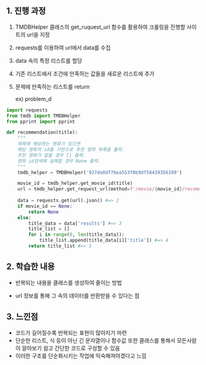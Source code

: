 ## 1. 진행 과정

1. TMDBHelper 클래스의 get_ruquest_url 함수를 활용하여 크롤링을 진행할 사이트의 url을 지정

2. requests를 이용하여 url에서 data를 수집

3. data 속의 특정 리스트를 할당 

4. 기존 리스트에서 조건에 만족하는 값들을 새로운 리스트에 추가

5. 문제에 만족하는 리스트를 return

   ex) problem_d

```python
import requests
from tmdb import TMDBHelper
from pprint import pprint

def recommendation(title):
    """
    제목에 해당하는 영화가 있으면
    해당 영화의 id를 기반으로 추천 영화 목록을 출력.
    추천 영화가 없을 경우 [] 출력.
    영화 id검색에 실패할 경우 None 출력.
    """
    tmdb_helper = TMDBHelper('927de0df76ea553f0b9df58439356199')

    movie_id = tmdb_helper.get_movie_id(title)
    url = tmdb_helper.get_request_url(method=f'/movie/{movie_id}/recommendations', region='KR', language='ko') #=> 1
    
    data = requests.get(url).json() #=> 2
    if movie_id == None:
        return None
    else:
        title_data = data['results'] #=> 3
        title_list = []
        for i in range(0, len(title_data)):
            title_list.append(title_data[i]['title']) #=> 4
        return title_list #=> 5
```



## 2. 학습한 내용

- 반복되는 내용을 클래스를 생성하여 줄이는 방법

- url 정보를 통해 그 속의 데이터를 반환받을 수 있다는 점

  

## 3. 느낀점

- 코드가 길어질수록 반복되는 표현이 많아지기 마련
- 단순한 리스트, 식 등이 아닌 긴 문자열이나 함수값 또한 클래스를 통해서 모든사람이 알아보기 쉽고 간단한 코드로 구성할 수 있음
- 이러한 구조를 단순화시키는 작업에 익숙해져야겠다고 느낌